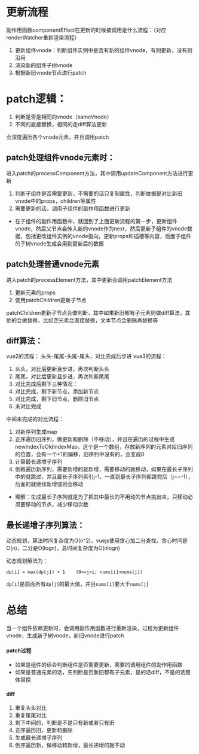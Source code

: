 # 更新流程
副作用函数componentEffect在更新的时候被调用是什么流程：（对应renderWatcher重新渲染流程）

1. 更新组件vnode：判断组件实例中是否有新的组件vnode，有则更新，没有则沿用
2. 渲染新的组件子树vnode
3. 根据新旧vnode节点进行patch

# patch逻辑：
1. 判断是否是相同的vnode（sameVnode）
2. 不同的直接替换，相同的走diff算法更新

会深度遍历各个vnode元素，并且调用patch

## patch处理组件vnode元素时：
进入patch的processComponent方法，其中调用updateComponent方法进行更新
1. 判断子组件是否需要更新，不需要的话只复制属性，判断依据是对比新旧vnode中的props，children等属性
2. 需要更新的话，调用子组件的副作用函数进行更新

- 在子组件的副作用函数中，就回到了上面更新流程的第一步，更新组件vnode，然后父节点会传入新的vnode作为next，然后更新子组件的vnode数据，包括更改组件实例的vnode指向，更新props和插槽等内容，后面子组件的子树vnode生成会用到更新后的数据

## patch处理普通vnode元素
进入patch的processElement方法，其中更新会调用patchElement方法
1. 更新元素的props
2. 使用patchChildren更新子节点

patchChildren更新子节点会做判断，其中如果新旧都有子元素则做diff算法，其他的会做替换，比如空元素会直接替换，文本节点会删除再替换等

## diff算法：
vue2的流程：
头头-尾尾-头尾-尾头，对比完成后步进
vue3的流程：
1. 头头，对比后更新且步进，再次判断头头
2. 尾尾，对比后更新且步进，再次判断尾尾
3. 对比完成后剩下三种情况：
  1. 对比完成，剩下新节点，添加新节点
  2. 对比完成，剩下旧节点，删除旧节点
  3. 未对比完成

中间未完成的对比流程：
1. 对新序列生成map
2. 正序遍历旧序列，做更新和删除（不移动），并且在遍历的过程中生成newIndexToOldIndexMap，这个是一个数组，存放新序列的元素对应旧序列的位置，会有一个+1的偏移，旧序列中没有的，会变成0
3. 计算最长递增子序列
4. 倒叙遍历新序列，需要新增的就新增，需要移动的就移动，如果在最长子序列中的就跳过，并且最长子序列索引j-1，一直到最长子序列都跳完后（j==-1），后面的就继续新增或则会移动

- 理解：生成最长子序列就是为了把其中最长的不用动的节点挑出来，只移动必须要移动的节点，减少移动次数

## 最长递增子序列算法：
动态规划，算法时间复杂度为O(n^2)，vuejs使用贪心加二分查找，贪心时间是O(n)，二分是O(logn)，总时间复杂度为O(nlogn)

动态规划解法为：
```
dp[i] = max(dp[j]) + 1    (0<=j<i; nums[i]>nums[j])
```
`dp[i]`是前面所有`dp[j]`的最大值，并且`nums[i]`要大于`nums[j`]


# 总结
当一个组件依赖更新时，会调用副作用函数进行重新渲染，过程为更新组件vnode，生成新子树vnode，新旧vnode进行patch

#### patch过程
- 如果是组件的话会判断组件是否需要更新，需要的调用组件的副作用函数
- 如果是普通元素的话，先判断是否新旧都有子元素，是的话diff，不是的话整体替换

#### diff
1. 重复头头对比
2. 重复尾尾对比
3. 剩下中间的，判断是不是只有新或者只有旧
4. 正序遍历旧，更新和删除
5. 生成最长递增子序列
6. 倒序遍历新，做移动和新增，最长递增的就不动
